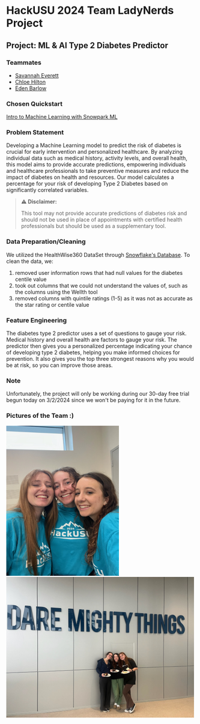 # HackUSU 2024 Team LadyNerds Project

## Project: ML & AI Type 2 Diabetes Predictor

### Teammates

- [Savannah Everett](https://savcode.co)
- [Chloe Hilton](https://www.linkedin.com/in/chloe-hilton-720016204/)
- [Eden Barlow](https://www.linkedin.com/in/eden-barlow-675a212b7/)

### Chosen Quickstart
[Intro to Machine Learning with Snowpark ML](https://quickstarts.snowflake.com/guide/intro_to_machine_learning_with_snowpark_ml_for_python/#0)

### Problem Statement
Developing a Machine Learning model to predict the risk of diabetes is crucial for early intervention and personalized healthcare. 
By analyzing individual data such as medical history, activity levels, and overall health, this model aims to provide accurate predictions, empowering individuals and healthcare professionals to take preventive measures and reduce the impact of diabetes on health and resources.
Our model calculates a percentage for your risk of developing Type 2 Diabetes based on significantly correlated variables.

> **⚠️ Disclaimer:**
> 
> This tool may not provide accurate predictions of diabetes risk and should not be used in place of appointments with certified health professionals but should be used as a supplementary tool.

### Data Preparation/Cleaning
We utilized the HealthWise360 DataSet through [Snowflake's Database](https://www.snowflake.com/en/). To clean the data, we:
1. removed user information rows that had null values for the diabetes centile value
2. took out columns that we could not understand the values of, such as the columns using the Wellth tool
3. removed columns with quintile ratings (1-5) as it was not as accurate as the star rating or centile value

### Feature Engineering
The diabetes type 2 predictor uses a set of questions to gauge your risk.
Medical history and overall health are factors to gauge your risk.
The predictor then gives you a personalized percentage indicating your chance of developing type 2 diabetes, helping you make informed choices for prevention.
It also gives you the top three strongest reasons why you would be at risk, so you can improve those areas.


### Note

 Unfortunately, the project will only be working during our 30-day free trial begun today on 3/2/2024 since we won't be paying for it in the future.

### Pictures of the Team :)
<img src="teamPics/IMG_8685.JPG" width="300" alt="Close up pic of the team">
<img src="teamPics/IMG_8754.JPG" width="500" alt="Pic of the team with 'Dare Mighty Things' sign">